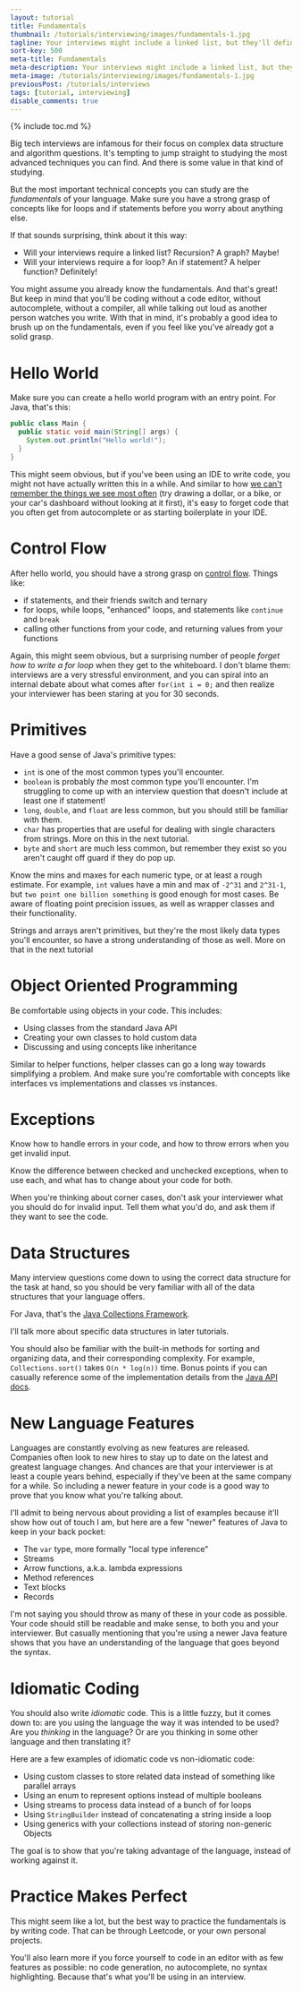 ```yaml
---
layout: tutorial
title: Fundamentals
thumbnail: /tutorials/interviewing/images/fundamentals-1.jpg
tagline: Your interviews might include a linked list, but they'll definitely include a for loop.
sort-key: 500
meta-title: Fundamentals
meta-description: Your interviews might include a linked list, but they'll definitely include a for loop.
meta-image: /tutorials/interviewing/images/fundamentals-1.jpg
previousPost: /tutorials/interviews
tags: [tutorial, interviewing]
disable_comments: true
---
```


{% include toc.md %}

Big tech interviews are infamous for their focus on complex data structure and algorithm questions. It's tempting to jump straight to studying the most advanced techniques you can find. And there is some value in that kind of studying.

But the most important technical concepts you can study are the _fundamentals_ of your language. Make sure you have a strong grasp of concepts like for loops and if statements before you worry about anything else.

If that sounds surprising, think about it this way:

- Will your interviews require a linked list? Recursion? A graph? Maybe!
- Will your interviews require a for loop? An if statement? A helper function? Definitely!

You might assume you already know the fundamentals. And that's great! But keep in mind that you'll be coding without a code editor, without autocomplete, without a compiler, all while talking out loud as another person watches you write. With that in mind, it's probably a good idea to brush up on the fundamentals, even if you feel like you've already got a solid grasp.

# Hello World

Make sure you can create a hello world program with an entry point. For Java, that's this:

```java
public class Main {
  public static void main(String[] args) {
    System.out.println("Hello world!");
  }
}
```

This might seem obvious, but if you've been using an IDE to write code, you might not have actually written this in a while. And similar to how [we can't remember the things we see most often](https://www.psychologytoday.com/us/blog/metacognition-and-the-mind/201503/why-we-cant-remember-the-things-we-most-often-see) (try drawing a dollar, or a bike, or your car's dashboard without looking at it first), it's easy to forget code that you often get from autocomplete or as starting boilerplate in your IDE.

# Control Flow

After hello world, you should have a strong grasp on [control flow](https://en.wikipedia.org/wiki/Control_flow). Things like:

- if statements, and their friends switch and ternary
- for loops, while loops, "enhanced" loops, and statements like `continue` and `break`
- calling other functions from your code, and returning values from your functions

Again, this might seem obvious, but a surprising number of people _forget how to write a for loop_ when they get to the whiteboard. I don't blame them: interviews are a very stressful environment, and you can spiral into an internal debate about what comes after `for(int i = 0;` and then realize your interviewer has been staring at you for 30 seconds.

# Primitives

Have a good sense of Java's primitive types:

- `int` is one of the most common types you'll encounter.
- `boolean` is probably _the_ most common type you'll encounter. I'm struggling to come up with an interview question that doesn't include at least one if statement!
- `long`, `double`, and `float` are less common, but you should still be familiar with them.
- `char` has properties that are useful for dealing with single characters from strings. More on this in the next tutorial.
- `byte` and `short` are much less common, but remember they exist so you aren't caught off guard if they do pop up.

Know the mins and maxes for each numeric type, or at least a rough estimate. For example, `int` values have a min and max of `-2^31` and `2^31-1`, but `two point one billion something` is good enough for most cases. Be aware of floating point precision issues, as well as wrapper classes and their functionality.

Strings and arrays aren't primitives, but they're the most likely data types you'll encounter, so have a strong understanding of those as well. More on that in the next tutorial

# Object Oriented Programming

Be comfortable using objects in your code. This includes:

- Using classes from the standard Java API
- Creating your own classes to hold custom data
- Discussing and using concepts like inheritance

Similar to helper functions, helper classes can go a long way towards simplifying a problem. And make sure you're comfortable with concepts like interfaces vs implementations and classes vs instances.

# Exceptions

Know how to handle errors in your code, and how to throw errors when you get invalid input.

Know the difference between checked and unchecked exceptions, when to use each, and what has to change about your code for both.

When you're thinking about corner cases, don't ask your interviewer what you should do for invalid input. Tell them what you'd do, and ask them if they want to see the code.

# Data Structures

Many interview questions come down to using the correct data structure for the task at hand, so you should be very familiar with all of the data structures that your language offers.

For Java, that's the [Java Collections Framework](https://en.wikipedia.org/wiki/Java_collections_framework).

I'll talk more about specific data structures in later tutorials.

You should also be familiar with the built-in methods for sorting and organizing data, and their corresponding complexity. For example, `Collections.sort()` takes `O(n * log(n))` time. Bonus points if you can casually reference some of the implementation details from the [Java API docs](https://docs.oracle.com/en/java/javase/11/docs/api/java.base/java/util/List.html#sort(java.util.Comparator)).

# New Language Features

Languages are constantly evolving as new features are released. Companies often look to new hires to stay up to date on the latest and greatest language changes. And chances are that your interviewer is at least a couple years behind, especially if they've been at the same company for a while. So including a newer feature in your code is a good way to prove that you know what you're talking about.

I'll admit to being nervous about providing a list of examples because it'll show how out of touch I am, but here are a few "newer" features of Java to keep in your back pocket:

- The `var` type, more formally "local type inference"
- Streams
- Arrow functions, a.k.a. lambda expressions
- Method references
- Text blocks
- Records

I'm not saying you should throw as many of these in your code as possible. Your code should still be readable and make sense, to both you and your interviewer. But casually mentioning that you're using a newer Java feature shows that you have an understanding of the language that goes beyond the syntax.

# Idiomatic Coding

You should also write *idiomatic* code. This is a little fuzzy, but it comes down to: are you using the language the way it was intended to be used? Are you *thinking* in the language? Or are you thinking in some other language and then translating it?

Here are a few examples of idiomatic code vs non-idiomatic code:

- Using custom classes to store related data instead of something like parallel arrays
- Using an enum to represent options instead of multiple booleans
- Using streams to process data instead of a bunch of for loops
- Using `StringBuilder` instead of concatenating a string inside a loop
- Using generics with your collections instead of storing non-generic Objects

The goal is to show that you're taking advantage of the language, instead of working against it.

# Practice Makes Perfect

This might seem like a lot, but the best way to practice the fundamentals is by writing code. That can be through Leetcode, or your own personal projects.

You'll also learn more if you force yourself to code in an editor with as few features as possible: no code generation, no autocomplete, no syntax highlighting. Because that's what you'll be using in an interview.
